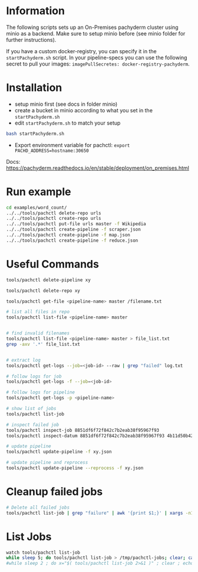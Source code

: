 # Information
The following scripts sets up an On-Premises pachyderm cluster using minio as a backend. Make sure to setup minio before (see minio folder for further instructions).

If you have a custom docker-registry, you can specify it in the `startPachyderm.sh` script. In your pipeline-specs you can use the following secret to pull your images: `imagePullSecretes: docker-registry-pachyderm`.


# Installation 

- setup minio first (see docs in folder minio)
- create a bucket in minio according to what you set in the `startPachyderm.sh`
- edit `startPachyderm.sh` to match your setup

```bash
bash startPachyderm.sh
```

- Export environment variable for pachctl: `export PACHD_ADDRESS=hostname:30650`

Docs: https://pachyderm.readthedocs.io/en/stable/deployment/on_premises.html


# Run example

```bash
cd examples/word_count/
../../tools/pachctl delete-repo urls
../../tools/pachctl create-repo urls
../../tools/pachctl put-file urls master -f Wikipedia
../../tools/pachctl create-pipeline -f scraper.json
../../tools/pachctl create-pipeline -f map.json
../../tools/pachctl create-pipeline -f reduce.json
```

# Useful Commands


```bash
tools/pachctl delete-pipeline xy

tools/pachctl delete-repo xy

tools/pachctl get-file <pipeline-name> master /filename.txt

# list all files in repo
tools/pachctl list-file <pipeline-name> master


# find invalid filenames
tools/pachctl list-file <pipeline-name> master > file_list.txt
grep -axv '.*' file_list.txt


# extract log
tools/pachctl get-logs --job=<job-id> --raw | grep "failed" log.txt

# follow logs for job
tools/pachctl get-logs -f --job=<job-id>

# follow logs for pipeline
tools/pachctl get-logs -p <pipeline-name>

# show list of jobs
tools/pachctl list-job

# inspect failed job
tools/pachctl inspect-job 8851df6f72f842c7b2eab38f95967f93
tools/pachctl inspect-datum 8851df6f72f842c7b2eab38f95967f93 4b11d50b42ebd2b7435dd06f8922b17f633de0567fd1fe49609e9f540f39f984

# update pipeline
tools/pachctl update-pipeline -f xy.json

# update pipeline and reprocess
tools/pachctl update-pipeline --reprocess -f xy.json
```

# Cleanup failed jobs
```bash
# Delete all failed jobs
tools/pachctl list-job | grep "failure" | awk '{print $1;}' | xargs -n1 tools/pachctl delete-job $1
```

# List Jobs
```bash
watch tools/pachctl list-job
while sleep 5; do tools/pachctl list-job > /tmp/pachctl-jobs; clear; cat /tmp/pachctl-jobs; done
#while sleep 2 ; do x="$( tools/pachctl list-job 2>&1 )" ; clear ; echo -e "$x" ; done
```



